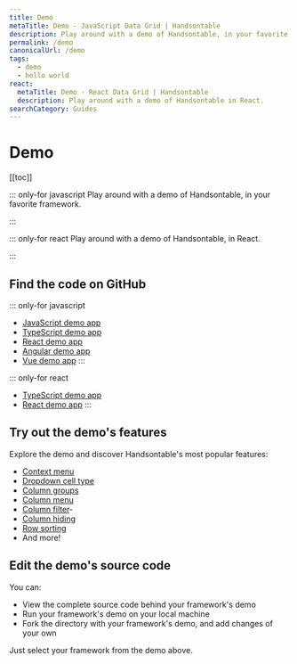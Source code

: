 ```yaml
---
title: Demo
metaTitle: Demo - JavaScript Data Grid | Handsontable
description: Play around with a demo of Handsontable, in your favorite framework.
permalink: /demo
canonicalUrl: /demo
tags:
  - demo
  - hello world
react:
  metaTitle: Demo - React Data Grid | Handsontable
  description: Play around with a demo of Handsontable in React.
searchCategory: Guides
---
```


# Demo

[[toc]]

::: only-for javascript
Play around with a demo of Handsontable, in your favorite framework.

<DemoJS fullVersionNumber="12.1.1" />
:::

::: only-for react
Play around with a demo of Handsontable, in React.

<DemoReact fullVersionNumber="12.1.1" />
:::

## Find the code on GitHub

::: only-for javascript
- [JavaScript demo app](https://github.com/handsontable/handsontable/tree/develop/examples/next/docs/js/demo/)
- [TypeScript demo app](https://github.com/handsontable/handsontable/tree/develop/examples/next/docs/ts/demo/)
- [React demo app](https://github.com/handsontable/handsontable/tree/develop/examples/next/docs/react/demo/)
- [Angular demo app](https://github.com/handsontable/handsontable/tree/develop/examples/next/docs/angular/demo/)
- [Vue demo app](https://github.com/handsontable/handsontable/tree/develop/examples/next/docs/vue/demo/)
:::

::: only-for react
- [TypeScript demo app](https://github.com/handsontable/handsontable/tree/develop/examples/next/docs/ts/demo/)
- [React demo app](https://github.com/handsontable/handsontable/tree/develop/examples/next/docs/react/demo/)
:::

## Try out the demo's features

Explore the demo and discover Handsontable's most popular features:

- [Context menu](@/guides/accessories-and-menus/context-menu.md)
- [Dropdown cell type](@/guides/cell-types/dropdown-cell-type.md)
- [Column groups](@/guides/columns/column-groups.md)
- [Column menu](@/guides/columns/column-menu.md)
- [Column filter](@/guides/columns/column-filter.md)-
- [Column hiding](@/guides/columns/column-hiding.md)
- [Row sorting](@/guides/rows/row-sorting.md)
- And more!

## Edit the demo's source code

You can:
- View the complete source code behind your framework's demo
- Run your framework's demo on your local machine
- Fork the directory with your framework's demo, and add changes of your own

Just select your framework from the demo above.
